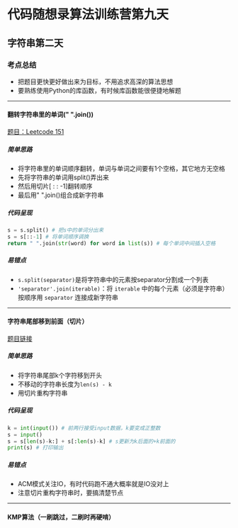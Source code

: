 # 代码随想录算法训练营第九天

## 字符串第二天

### 考点总结

- 把题目更快更好做出来为目标，不用追求高深的算法思想
- 要熟练使用Python的库函数，有时候库函数能很便捷地解题

---

#### 翻转字符串里的单词(" ".join())

[题目：Leetcode 151](https://leetcode.com/problems/reverse-words-in-a-string)

##### 简单思路

- 将字符串里的单词顺序翻转，单词与单词之间要有1个空格，其它地方无空格
- 先将字符串的单词用split()弄出来
- 然后用切片[ : : -1]翻转顺序
- 最后用" ".join()组合成新字符串

##### 代码呈现

```python
s = s.split() # 把s中的单词分出来
s = s[::-1] # 将单词顺序调换
return " ".join(str(word) for word in list(s)) # 每个单词中间插入空格
```

##### 易错点

- `s.split(separator)`是将字符串中的元素按separator分割成一个列表
- `'separator'.join(iterable)`：将 `iterable` 中的每个元素（必须是字符串）按顺序用 `separator` 连接成新字符串

---

#### 字符串尾部移到前面（切片）

[题目链接](https://kamacoder.com/problempage.php?pid=1065)

##### 简单思路

- 将字符串尾部k个字符移到开头
- 不移动的字符串长度为`len(s) - k`
- 用切片重构字符串

##### 代码呈现

```python
k = int(input()) # 前两行接受input数据，k要变成正整数
s = input()
s = s[len(s)-k:] + s[:len(s)-k] # s更新为k后面的+k前面的
print(s) # 打印输出
```

##### 易错点

- ACM模式关注IO，有时代码跑不通大概率就是IO没对上
- 注意切片重构字符串时，要搞清楚节点

---

#### KMP算法（一刷跳过，二刷时再硬啃）